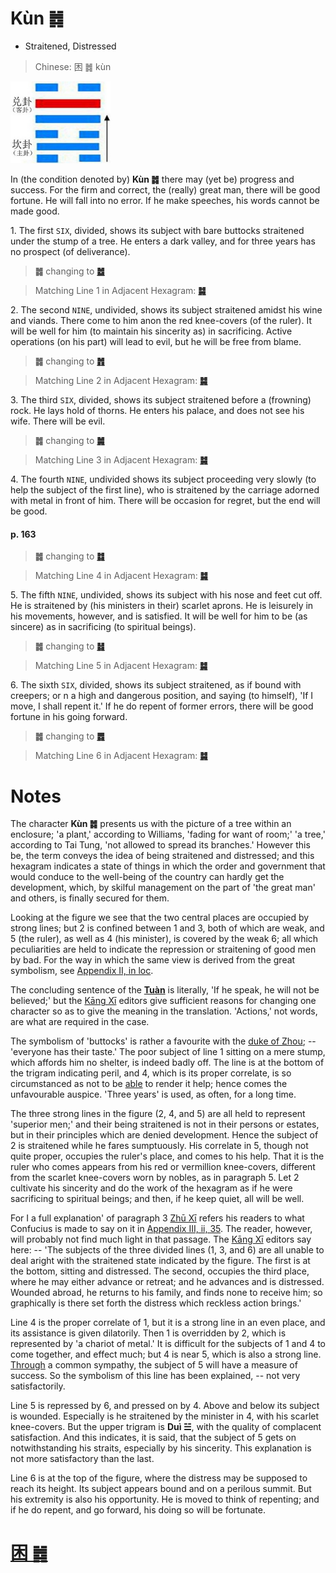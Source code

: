 # Kùn ䷮

* Straitened, Distressed

> Chinese: 困 ䷮ kùn

<img src="shapes/47.10.jpg" width="160" alt="困">

<a id="p-161"/>

In (the condition denoted by) **Kùn ䷮** there may (yet be) progress and success. For the firm and correct, the (really) great man, there will be good fortune. He will fall into no error. If he make speeches, his words cannot be made good.

<a id="p-162"/>

1.<a name="47.1"></a> The first `SIX`, divided, shows its subject with bare buttocks straitened under the stump of a tree. He enters a dark valley, and for three years has no prospect (of deliverance).

> **䷮** changing to [**䷹**](e58591dui.md)

> Matching Line 1 in Adjacent Hexagram: [**䷯**](e4ba95jing.md#48.1)

2.<a name="47.2"></a> The second `NINE`, undivided, shows its subject straitened amidst his wine and viands. There come to him anon the red knee-covers (of the ruler). It will be well for him (to maintain his sincerity as) in sacrificing. Active operations (on his part) will lead to evil, but he will be free from blame.

> **䷮** changing to [**䷬**](e89083cui.md)

> Matching Line 2 in Adjacent Hexagram: [**䷯**](e4ba95jing.md#48.2)

3.<a name="47.3"></a> The third `SIX`, divided, shows its subject straitened before a (frowning) rock. He lays hold of thorns. He enters his palace, and does not see his wife. There will be evil.

> **䷮** changing to [**䷛**](e5a4a7e8bf87daguo.md)

> Matching Line 3 in Adjacent Hexagram: [**䷯**](e4ba95jing.md#48.3)

4.<a name="47.4"></a> The fourth `NINE`, undivided shows its subject proceeding very slowly (to help the subject of the first line), who is straitened by the carriage adorned with metal in front of him. There will be occasion for regret, but the end will be good.

#### p. 163

> **䷮** changing to [**䷜**](e59d8ekan.md)

> Matching Line 4 in Adjacent Hexagram: [**䷯**](e4ba95jing.md#48.4)

5.<a name="47.5"></a> The fifth `NINE`, undivided, shows its subject with his nose and feet cut off. He is straitened by (his ministers in their) scarlet aprons. He is leisurely in his movements, however, and is satisfied. It will be well for him to be (as sincere) as in sacrificing (to spiritual beings).

> **䷮** changing to [**䷧**](e8a7a3xie.md)

> Matching Line 5 in Adjacent Hexagram: [**䷯**](e4ba95jing.md#48.5)

6.<a name="47.6"></a> The sixth `SIX`, divided, shows its subject straitened, as if bound with creepers; or n a high and dangerous position, and saying (to himself), 'If I move, I shall repent it.' If he do repent of former errors, there will be good fortune in his going forward.

> **䷮** changing to [**䷅**](e8aebcsong.md)

> Matching Line 6 in Adjacent Hexagram: [**䷯**](e4ba95jing.md#48.6)

# Notes

The character **Kùn ䷮** presents us with the picture of a tree within an enclosure; 'a plant,' according to Williams, 'fading for want of room;' 'a tree,' according to Tai Tung, 'not allowed to spread its branches.' However this be, the term conveys the idea of being straitened and distressed; and this hexagram indicates a state of things in which the order and government that would conduce to the well-being of the country can hardly get the development, which, by skilful management on the part of 'the great man' and others, is finally secured for them.

Looking at the figure we see that the two central places are occupied by strong lines; but 2 is confined between 1 and 3, both of which are weak, and 5 (the ruler), as well as 4 (his minister), is covered by the weak 6; all which peculiarities are held to indicate the repression or straitening of good men by bad. For the way in which the same view is derived from the great symbolism, see [Appendix II, in loc](appendix02s1.md).

The concluding sentence of the [**Tuàn**](https://en.wikipedia.org/wiki/Ten_Wings) is literally, 'If he speak, he will not be believed;' but the [Kāng Xī](https://en.wikipedia.org/wiki/Kangxi_Dictionary) editors give sufficient reasons for changing one character so as to give the meaning in the translation. 'Actions,' not words, are what are required in the case.

The symbolism of 'buttocks' is rather a favourite with the [duke of Zhou](https://en.wikipedia.org/wiki/Duke_of_Zhou); -- 'everyone has their taste.' The poor subject of line 1 sitting on a mere stump, which affords him no shelter, is indeed badly off. The line is at the bottom of the trigram indicating peril, and 4, which is its proper correlate, is so circumstanced as not to be [able](e4ba95jing.md#p-164) to render it help; hence comes the unfavourable auspice. 'Three years' is used, as often, for a long time.

The three strong lines in the figure (2, 4, and 5) are all held to represent 'superior men;' and their being straitened is not in their persons or estates, but in their principles which are denied development. Hence the subject of 2 is straitened while he fares sumptuously. His correlate in 5, though not quite proper, occupies the ruler's place, and comes to his help. That it is the ruler who comes appears from his red or vermillion knee-covers, different from the scarlet knee-covers worn by nobles, as in paragraph 5. Let 2 cultivate his sincerity and do the work of the hexagram as if he were sacrificing to spiritual beings; and then, if he keep quiet, all will be well.

For I a full explanation' of paragraph 3 [Zhū Xī](https://en.wikipedia.org/wiki/Zhu_Xi) refers his readers to what Confucius is made to say on it in [Appendix III, ii, 35](appendix03s1.md#p-358). The reader, however, will probably not find much light in that passage. The [Kāng Xī](https://en.wikipedia.org/wiki/Kangxi_Dictionary) editors say here: -- 'The subjects of the three divided lines (1, 3, and 6) are all unable to deal aright with the straitened state indicated by the figure. The first is at the bottom, sitting and distressed. The second, occupies the third place, where he may either advance or retreat; and he advances and is distressed. Wounded abroad, he returns to his family, and finds none to receive him; so graphically is there set forth the distress which reckless action brings.'

Line 4 is the proper correlate of 1, but it is a strong line in an even place, and its assistance is given dilatorily. Then 1 is overridden by 2, which is represented by 'a chariot of metal.' It is difficult for the subjects of 1 and 4 to come together, and effect much; but 4 is near 5, which is also a strong line. [Through](e4ba95jing.md#p-165) a common sympathy, the subject of 5 will have a measure of success. So the symbolism of this line has been explained, -- not very satisfactorily.

Line 5 is repressed by 6, and pressed on by 4. Above and below its subject is wounded. Especially is he straitened by the minister in 4, with his scarlet knee-covers. But the upper trigram is **Duì ☱**, with the quality of complacent satisfaction. And this indicates, it is said, that the subject of 5 gets on notwithstanding his straits, especially by his sincerity. This explanation is not more satisfactory than the last.

Line 6 is at the top of the figure, where the distress may be supposed to reach its height. Its subject appears bound and on a perilous summit. But his extremity is also his opportunity. He is moved to think of repenting; and if he do repent, and go forward, his doing so will be fortunate.

# [困 ䷮](e59bb0kun_cn.md)
